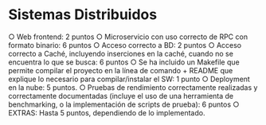 # Sistemas Distribuidos
○ Web frontend: 2 puntos
○ Microservicio con uso correcto de RPC con formato binario: 6 puntos
○ Acceso correcto a BD: 2 puntos
○ Acceso correcto a Caché, incluyendo inserciones en la caché, cuando no se
encuentra lo que se busca: 6 puntos
○ Se ha incluido un Makefile que permite compilar el proyecto en la línea de
comando + README que explique lo necesario para compilar/instalar el SW: 1
punto
○ Deployment en la nube: 5 puntos.
○ Pruebas de rendimiento correctamente realizadas y correctamente
documentadas (incluye el uso de una herramienta de benchmarking, o la
implementación de scripts de prueba): 6 puntos
○ EXTRAS: Hasta 5 puntos, dependiendo de lo implementado.
